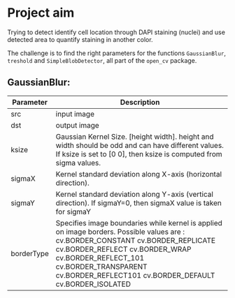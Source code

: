 # Project aim

Trying to detect identify cell location through DAPI staining (nuclei) and use detected area to quantify staining in another 
color.

The challenge is to find the right parameters for the functions `GaussianBlur`, `treshold` and `SimpleBlobDetector`, all
part of the `open_cv` package.

## GaussianBlur:

|Parameter      |Description    |
| ------------- |---------------|
|src	        |input image    |
|dst            |output image   |
|ksize          |Gaussian Kernel Size. [height width]. height and width should be odd and can have different values. If ksize is set to [0 0], then ksize is computed from sigma values.|
|sigmaX         |Kernel standard deviation along X-axis (horizontal direction).|
|sigmaY         |Kernel standard deviation along Y-axis (vertical direction). If sigmaY=0, then sigmaX value is taken for sigmaY
|borderType     |Specifies image boundaries while kernel is applied on image borders. Possible values are : cv.BORDER_CONSTANT cv.BORDER_REPLICATE cv.BORDER_REFLECT cv.BORDER_WRAP cv.BORDER_REFLECT_101 cv.BORDER_TRANSPARENT cv.BORDER_REFLECT101 cv.BORDER_DEFAULT cv.BORDER_ISOLATED